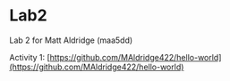 # Lab2
Lab 2 for Matt Aldridge (maa5dd)

Activity 1: [https://github.com/MAldridge422/hello-world](https://github.com/MAldridge422/hello-world)
